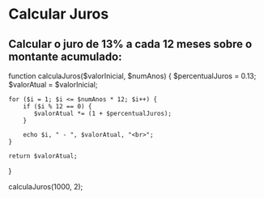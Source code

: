 # Calcular Juros
## Calcular o juro de 13% a cada 12 meses sobre o montante acumulado:

function calculaJuros($valorInicial, $numAnos) {
    $percentualJuros = 0.13;
    $valorAtual = $valorInicial;
    
    for ($i = 1; $i <= $numAnos * 12; $i++) {
        if ($i % 12 == 0) {
           $valorAtual *= (1 + $percentualJuros);
        }
		
		echo $i, " - ", $valorAtual, "<br>";
    }
    
    return $valorAtual;
}

calculaJuros(1000, 2);
